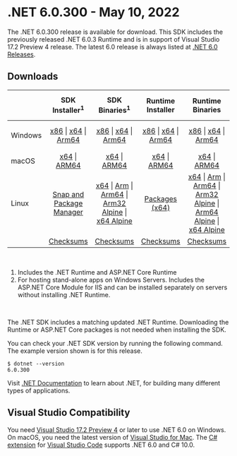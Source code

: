 # .NET 6.0.300 - May 10, 2022

The .NET 6.0.300 release is available for download. This SDK includes the previously released .NET 6.0.3 Runtime and is in support of Visual Studio 17.2 Preview 4 release. The latest 6.0 release is always listed at [.NET 6.0 Releases](../README.md).


## Downloads

|           | SDK Installer<sup>1</sup>                        | SDK Binaries<sup>1</sup>                 | Runtime Installer                                        | Runtime Binaries                                 | ASP.NET Core Runtime           |Windows Desktop Runtime          |
| --------- | :------------------------------------------:     | :----------------------:                 | :---------------------------:                            | :-------------------------:                      | :-----------------:            | :-----------------:            |
| Windows   | [x86][dotnet-sdk-win-x86.exe] \| [x64][dotnet-sdk-win-x64.exe] \| [Arm64][dotnet-sdk-win-arm64.exe] | [x86][dotnet-sdk-win-x86.zip] \| [x64][dotnet-sdk-win-x64.zip] \|  [Arm64][dotnet-sdk-win-arm64.zip] | [x86][dotnet-runtime-win-x86.exe] \| [x64][dotnet-runtime-win-x64.exe] \| [Arm64][dotnet-runtime-win-arm64.exe] | [x86][dotnet-runtime-win-x86.zip] \| [x64][dotnet-runtime-win-x64.zip] \| [Arm64][dotnet-runtime-win-arm64.zip] | [x86][aspnetcore-runtime-win-x86.exe] \| [x64][aspnetcore-runtime-win-x64.exe] \|<br> [Hosting Bundle][dotnet-hosting-win.exe]<sup>2</sup> | [x86][windowsdesktop-runtime-win-x86.exe] \| [x64][windowsdesktop-runtime-win-x64.exe] \| [Arm64][windowsdesktop-runtime-win-arm64.exe] |
| macOS     | [x64][dotnet-sdk-osx-x64.pkg] \| [ARM64][dotnet-sdk-osx-arm64.pkg] | [x64][dotnet-sdk-osx-x64.tar.gz] \| [ARM64][dotnet-sdk-osx-arm64.tar.gz]  | [x64][dotnet-runtime-osx-x64.pkg] \| [ARM64][dotnet-runtime-osx-arm64.pkg] | [x64][dotnet-runtime-osx-x64.tar.gz] \| [ARM64][dotnet-runtime-osx-arm64.tar.gz]| [x64][aspnetcore-runtime-osx-x64.tar.gz] \| [ARM64][aspnetcore-runtime-osx-arm64.tar.gz] | - |<sup>1</sup>
| Linux     |  [Snap and Package Manager](../install-linux.md)  | [x64][dotnet-sdk-linux-x64.tar.gz] \| [Arm][dotnet-sdk-linux-arm.tar.gz]  \| [Arm64][dotnet-sdk-linux-arm64.tar.gz] \| [Arm32 Alpine][dotnet-sdk-linux-musl-arm.tar.gz]  \| [x64 Alpine][dotnet-sdk-linux-musl-x64.tar.gz] | [Packages (x64)][linux-packages] | [x64][dotnet-runtime-linux-x64.tar.gz] \| [Arm][dotnet-runtime-linux-arm.tar.gz] \| [Arm64][dotnet-runtime-linux-arm64.tar.gz] \| [Arm32 Alpine][dotnet-runtime-linux-musl-arm.tar.gz] \| [Arm64 Alpine][dotnet-runtime-linux-musl-arm64.tar.gz] \| [x64 Alpine][dotnet-runtime-linux-musl-x64.tar.gz]  | [x64][aspnetcore-runtime-linux-x64.tar.gz]<sup>1</sup>  \| [Arm][aspnetcore-runtime-linux-arm.tar.gz]<sup>1</sup> \| [Arm64][aspnetcore-runtime-linux-arm64.tar.gz]<sup>1</sup> \| [x64 Alpine][aspnetcore-runtime-linux-musl-x64.tar.gz] | - | <sup>1</sup> |
|  | [Checksums][checksums-sdk]                             | [Checksums][checksums-sdk]                                      | [Checksums][checksums-runtime]                             | [Checksums][checksums-runtime]  | [Checksums][checksums-runtime]  | [Checksums][checksums-runtime]

</br>

1. Includes the .NET Runtime and ASP.NET Core Runtime
2. For hosting stand-alone apps on Windows Servers. Includes the ASP.NET Core Module for IIS and can be installed separately on servers without installing .NET Runtime.

</br>

The .NET SDK includes a matching updated .NET Runtime. Downloading the Runtime or ASP.NET Core packages is not needed when installing the SDK.

You can check your .NET SDK version by running the following command. The example version shown is for this release.

```console
$ dotnet --version
6.0.300
```
Visit [.NET Documentation](https://learn.microsoft.com/dotnet/core/) to learn about .NET, for building many different types of applications.


## Visual Studio Compatibility

You need [Visual Studio 17.2 Preview 4](https://visualstudio.microsoft.com) or later to use .NET 6.0 on Windows. On macOS, you need the latest version of [Visual Studio for Mac](https://visualstudio.microsoft.com/vs/mac/). The [C# extension](https://code.visualstudio.com/docs/languages/dotnet) for [Visual Studio Code](https://code.visualstudio.com/) supports .NET 6.0 and C# 10.0.


[blob-runtime]: https://dotnetcli.blob.core.windows.net/dotnet/Runtime/
[blob-sdk]: https://dotnetcli.blob.core.windows.net/dotnet/Sdk/
[release-notes]: https://github.com/dotnet/core/blob/main/release-notes/6.0/6.0.5/6.0.300.md

[checksums-runtime]: https://dotnetcli.blob.core.windows.net/dotnet/checksums/6.0.5-sha.txt
[checksums-sdk]: https://dotnetcli.blob.core.windows.net/dotnet/checksums/6.0.5-sha.txt

[linux-install]: https://learn.microsoft.com/dotnet/core/install/linux
[linux-setup]: https://github.com/dotnet/core/blob/main/Documentation/linux-setup.md

[dotnet-blog]:  https://devblogs.microsoft.com/dotnet/announcing-net-6/
[aspnet-blog]: https://devblogs.microsoft.com/dotnet/announcing-asp-net-core-in-net-6/
[maui-blog]: https://devblogs.microsoft.com/dotnet/update-on-dotnet-maui/

[linux-packages]: ../install-linux.md


[//]: # ( Runtime 6.0.5)
[dotnet-runtime-linux-arm.tar.gz]: https://download.visualstudio.microsoft.com/download/pr/36a5510d-e454-4f46-aeaa-ed2c9521e12e/1d60cf7759fd938f2e6c9730d0792b9d/dotnet-runtime-6.0.5-linux-arm.tar.gz
[dotnet-runtime-linux-arm64.tar.gz]: https://download.visualstudio.microsoft.com/download/pr/b7bfeef6-3df9-46a1-8cc9-5b2a3121a1d7/44287ecada25d3f0bd8610550e08246d/dotnet-runtime-6.0.5-linux-arm64.tar.gz
[dotnet-runtime-linux-musl-arm.tar.gz]: https://download.visualstudio.microsoft.com/download/pr/e7c59902-a377-4e8a-a3d7-fc761983b491/e5b3b83ca4f215e6b7d458c6f03e409a/dotnet-runtime-6.0.5-linux-musl-arm.tar.gz
[dotnet-runtime-linux-musl-arm64.tar.gz]: https://download.visualstudio.microsoft.com/download/pr/0f9cb36e-28b1-429c-a578-934a7e1d2e91/cfecd1f693ce07469d903b7a24e782a9/dotnet-runtime-6.0.5-linux-musl-arm64.tar.gz
[dotnet-runtime-linux-musl-x64.tar.gz]: https://download.visualstudio.microsoft.com/download/pr/ec95dac6-c393-4294-87dc-3c62748345a6/a3f9e53cab6a59db36ebe03d51d69024/dotnet-runtime-6.0.5-linux-musl-x64.tar.gz
[dotnet-runtime-linux-x64.tar.gz]: https://download.visualstudio.microsoft.com/download/pr/56d9250f-97df-4786-b33e-a8e34b349e86/dcf054ca00899a70a80aa1a7d3072b52/dotnet-runtime-6.0.5-linux-x64.tar.gz
[dotnet-runtime-osx-arm64.pkg]: https://download.visualstudio.microsoft.com/download/pr/7102a180-c397-40b4-b4e7-887d5473d4c4/6a280e559749a9f55216f7571753a70a/dotnet-runtime-6.0.5-osx-arm64.pkg
[dotnet-runtime-osx-arm64.tar.gz]: https://download.visualstudio.microsoft.com/download/pr/2f9e7817-fe7f-4f68-ada2-171d4907190b/a579270395021e1d42c79761000c64d1/dotnet-runtime-6.0.5-osx-arm64.tar.gz
[dotnet-runtime-osx-x64.pkg]: https://download.visualstudio.microsoft.com/download/pr/7c76eb47-a0a0-4fe8-b60d-bb0c01fcd595/604061381c1f121f016d37b9a1e80435/dotnet-runtime-6.0.5-osx-x64.pkg
[dotnet-runtime-osx-x64.tar.gz]: https://download.visualstudio.microsoft.com/download/pr/8796f054-9724-4783-838d-90fec5a178d5/9ee66f0b62f19d765a1332c03823c490/dotnet-runtime-6.0.5-osx-x64.tar.gz
[dotnet-runtime-win-arm64.exe]: https://download.visualstudio.microsoft.com/download/pr/3568ed88-3d4f-47d0-a753-c0cc1b872642/f5f84e3e2d43497ef36c8209e8d82b7e/dotnet-runtime-6.0.5-win-arm64.exe
[dotnet-runtime-win-arm64.zip]: https://download.visualstudio.microsoft.com/download/pr/0e63f631-e300-4d7a-99bd-0cdc0a791fb2/52fc81d72a2984fdcb8b30eaa2c77006/dotnet-runtime-6.0.5-win-arm64.zip
[dotnet-runtime-win-x64.exe]: https://download.visualstudio.microsoft.com/download/pr/b395fa18-c53b-4f7f-bf91-6b2d3c43fedb/d83a318111da9e15f5ecebfd2d190e89/dotnet-runtime-6.0.5-win-x64.exe
[dotnet-runtime-win-x64.zip]: https://download.visualstudio.microsoft.com/download/pr/50c64d87-3ca7-451b-9bf9-7cbc8578d1a7/18577a0122d43a650f31188a097878f5/dotnet-runtime-6.0.5-win-x64.zip
[dotnet-runtime-win-x86.exe]: https://download.visualstudio.microsoft.com/download/pr/205afc96-c1cf-499e-a02b-5222f0806f9b/c97f9ee3ce58cae4ffe746732fa99784/dotnet-runtime-6.0.5-win-x86.exe
[dotnet-runtime-win-x86.zip]: https://download.visualstudio.microsoft.com/download/pr/54fcf294-d31d-4e1d-a365-ff16aef1c33e/da869b444d32f364ce2b81a5a6176510/dotnet-runtime-6.0.5-win-x86.zip

[//]: # ( WindowsDesktop 6.0.5)
[windowsdesktop-runtime-win-arm64.exe]: https://download.visualstudio.microsoft.com/download/pr/aa74da73-02cb-49fd-93ad-ce93edccb8bc/4ac67827aff545ead4032a940c9094ff/windowsdesktop-runtime-6.0.5-win-arm64.exe
[windowsdesktop-runtime-win-arm64.zip]: https://download.visualstudio.microsoft.com/download/pr/ed41d9fd-ba56-4835-b538-c8e68beb1392/efaf8918a13968b658567ad72d9aabd9/windowsdesktop-runtime-6.0.5-win-arm64.zip
[windowsdesktop-runtime-win-x64.exe]: https://download.visualstudio.microsoft.com/download/pr/5681bdf9-0a48-45ac-b7bf-21b7b61657aa/bbdc43bc7bf0d15b97c1a98ae2e82ec0/windowsdesktop-runtime-6.0.5-win-x64.exe
[windowsdesktop-runtime-win-x64.zip]: https://download.visualstudio.microsoft.com/download/pr/a2f810c9-a93e-4e93-95c4-7e23d837f635/cecc305a9c1f74337f449bc39f069f62/windowsdesktop-runtime-6.0.5-win-x64.zip
[windowsdesktop-runtime-win-x86.exe]: https://download.visualstudio.microsoft.com/download/pr/68b75eff-3cee-41e0-b993-88a3e063eaee/3aa76cd11da04e2126a3fb7a6ee16e23/windowsdesktop-runtime-6.0.5-win-x86.exe
[windowsdesktop-runtime-win-x86.zip]: https://download.visualstudio.microsoft.com/download/pr/eb1109eb-c27e-4291-9217-e7075997e3fd/96459341887684411f1c6acae5e98880/windowsdesktop-runtime-6.0.5-win-x86.zip

[//]: # ( ASP 6.0.5)
[aspnetcore-runtime-linux-arm.tar.gz]: https://download.visualstudio.microsoft.com/download/pr/eda01ff6-fb9f-49ce-bdc1-67c688f9f1fa/75b195f97f4b219fccbac4432a6afaf0/aspnetcore-runtime-6.0.5-linux-arm.tar.gz
[aspnetcore-runtime-linux-arm64.tar.gz]: https://download.visualstudio.microsoft.com/download/pr/8ba7087e-4513-41e5-8359-a4bcd2a3661f/e6828f0d8cf1ecc63074c9ff57685e27/aspnetcore-runtime-6.0.5-linux-arm64.tar.gz
[aspnetcore-runtime-linux-musl-arm.tar.gz]: https://download.visualstudio.microsoft.com/download/pr/e79d3c7d-0565-4964-bbbd-1744ce353f7d/3223e3848f5d3dc2d5b66e564f41f70f/aspnetcore-runtime-6.0.5-linux-musl-arm.tar.gz
[aspnetcore-runtime-linux-musl-arm64.tar.gz]: https://download.visualstudio.microsoft.com/download/pr/a1512315-fa95-46b3-b891-7081a9f827a1/5b23b506cd30696f955fdfe4fe2526e3/aspnetcore-runtime-6.0.5-linux-musl-arm64.tar.gz
[aspnetcore-runtime-linux-musl-x64.tar.gz]: https://download.visualstudio.microsoft.com/download/pr/bb45509f-641c-4e25-a4e0-530fc10144fb/d343f4c912f1fd4a6cffed75d60496f9/aspnetcore-runtime-6.0.5-linux-musl-x64.tar.gz
[aspnetcore-runtime-linux-x64.tar.gz]: https://download.visualstudio.microsoft.com/download/pr/a0e9ceb8-04eb-4510-876c-795a6a123dda/6141e57558eddc2d4629c7c14c2c6fa1/aspnetcore-runtime-6.0.5-linux-x64.tar.gz
[aspnetcore-runtime-osx-arm64.tar.gz]: https://download.visualstudio.microsoft.com/download/pr/dc366dc7-c30a-4c75-868d-9d7dad64f7db/05ee16d359acd131b4c8ef41bb62ebaf/aspnetcore-runtime-6.0.5-osx-arm64.tar.gz
[aspnetcore-runtime-osx-x64.tar.gz]: https://download.visualstudio.microsoft.com/download/pr/ec3ae29d-ea2a-44ec-8ef4-a114a0efc818/401eca540c50187f8da95c430099ea2e/aspnetcore-runtime-6.0.5-osx-x64.tar.gz
[aspnetcore-runtime-win-arm64.zip]: https://download.visualstudio.microsoft.com/download/pr/d0d98bc6-11aa-48f8-b99e-5669d579fd4f/46f70fd399e5d1a850fde20854306e56/aspnetcore-runtime-6.0.5-win-arm64.zip
[aspnetcore-runtime-win-x64.exe]: https://download.visualstudio.microsoft.com/download/pr/042e2559-fe53-4793-b385-665b7c1ca6d5/308ffacc925383207a8f1a27a1df8bdc/aspnetcore-runtime-6.0.5-win-x64.exe
[aspnetcore-runtime-win-x64.zip]: https://download.visualstudio.microsoft.com/download/pr/c0c10b6a-7f97-4853-afb5-44617d7cbbc4/5275bb79c31cc80cee795bb168d1f1a9/aspnetcore-runtime-6.0.5-win-x64.zip
[aspnetcore-runtime-win-x86.exe]: https://download.visualstudio.microsoft.com/download/pr/6d6093d9-1547-410f-91e5-cd1c84cd29cc/ade04a37ae559ec060b331146fefed0e/aspnetcore-runtime-6.0.5-win-x86.exe
[aspnetcore-runtime-win-x86.zip]: https://download.visualstudio.microsoft.com/download/pr/8e54982e-c0a7-47d0-85a4-be75ca6ee35c/2f3f6dcdc034eaad4d5b8529117b2fbb/aspnetcore-runtime-6.0.5-win-x86.zip
[dotnet-hosting-win.exe]: https://download.visualstudio.microsoft.com/download/pr/ae1014c7-a005-4a0e-9062-b6f3056ded09/da5d731f5ead9e385427a77412b88fb0/dotnet-hosting-6.0.5-win.exe

[//]: # ( SDK 6.0.300)
[dotnet-sdk-linux-arm.tar.gz]: https://download.visualstudio.microsoft.com/download/pr/ef1d4f88-cbe9-47c2-9fb3-e7e772be1a4c/4fbbf2a11cee4f52a478a46b1a69ed03/dotnet-sdk-6.0.300-linux-arm.tar.gz
[dotnet-sdk-linux-arm64.tar.gz]: https://download.visualstudio.microsoft.com/download/pr/7c62b503-4ede-4ff2-bc38-50f250a86d89/3b5e9db04cbe0169e852cb050a0dffce/dotnet-sdk-6.0.300-linux-arm64.tar.gz
[dotnet-sdk-linux-musl-arm.tar.gz]: https://download.visualstudio.microsoft.com/download/pr/62fad6b7-bad8-43d3-89d7-df7599d8e2ef/ae3006150958033c87f670ccc6dc9fff/dotnet-sdk-6.0.300-linux-musl-arm.tar.gz
[dotnet-sdk-linux-musl-arm64.tar.gz]: https://download.visualstudio.microsoft.com/download/pr/2a6f82fe-0ae8-4867-9664-c8d012301a9a/496da28497b7c7f62151e9837eb5db6f/dotnet-sdk-6.0.300-linux-musl-arm64.tar.gz
[dotnet-sdk-linux-musl-x64.tar.gz]: https://download.visualstudio.microsoft.com/download/pr/108663ba-7326-432d-97c6-d3925e9990cc/dd9876b6a0fc0cdae66006747cb3dda0/dotnet-sdk-6.0.300-linux-musl-x64.tar.gz
[dotnet-sdk-linux-x64.tar.gz]: https://download.visualstudio.microsoft.com/download/pr/dc930bff-ef3d-4f6f-8799-6eb60390f5b4/1efee2a8ea0180c94aff8f15eb3af981/dotnet-sdk-6.0.300-linux-x64.tar.gz
[dotnet-sdk-osx-arm64.pkg]: https://download.visualstudio.microsoft.com/download/pr/9e14be2d-f676-41ca-8483-ca43bb9c2fc6/7c647915c92303c11a444f88c66f174f/dotnet-sdk-6.0.300-osx-arm64.pkg
[dotnet-sdk-osx-arm64.tar.gz]: https://download.visualstudio.microsoft.com/download/pr/da2f2a2c-df3a-4866-a248-a8ff14d1c515/5136a4e95ecbbe2c8a44c07a7043edaa/dotnet-sdk-6.0.300-osx-arm64.tar.gz
[dotnet-sdk-osx-x64.pkg]: https://download.visualstudio.microsoft.com/download/pr/a048efaf-c4ee-4c22-a987-2bda2a58253c/3ddde00d1b2cf420a0d870df26bc56f8/dotnet-sdk-6.0.300-osx-x64.pkg
[dotnet-sdk-osx-x64.tar.gz]: https://download.visualstudio.microsoft.com/download/pr/5c55a0f8-8f53-4b62-8fc5-9f428b8679a5/af7a2e2804c6cad414e6a686866baad7/dotnet-sdk-6.0.300-osx-x64.tar.gz
[dotnet-sdk-win-arm64.exe]: https://download.visualstudio.microsoft.com/download/pr/1d8ab392-e8aa-4c0b-a1d3-15b76aea41b8/80b4b613d23193ef955c132b18d39526/dotnet-sdk-6.0.300-win-arm64.exe
[dotnet-sdk-win-arm64.zip]: https://download.visualstudio.microsoft.com/download/pr/6d0c9fe2-30f1-47bd-9a6b-8adbdd083875/67ea0b44525e220b1f7c81ff88ec19c5/dotnet-sdk-6.0.300-win-arm64.zip
[dotnet-sdk-win-x64.exe]: https://download.visualstudio.microsoft.com/download/pr/deb4711b-7bbc-4afa-8884-9f2b964797f2/fb603c451b2a6e0a2cb5372d33ed68b9/dotnet-sdk-6.0.300-win-x64.exe
[dotnet-sdk-win-x64.zip]: https://download.visualstudio.microsoft.com/download/pr/cc89c1f6-0d56-46fd-88f9-1fbd8ce074ec/753afbad1926cbc8d28aa4a2dd7d9d66/dotnet-sdk-6.0.300-win-x64.zip
[dotnet-sdk-win-x86.exe]: https://download.visualstudio.microsoft.com/download/pr/3ebd154a-7be1-46fe-b90f-119be60586d9/bfea0a9cd49b264ee432ef9e7121131d/dotnet-sdk-6.0.300-win-x86.exe
[dotnet-sdk-win-x86.zip]: https://download.visualstudio.microsoft.com/download/pr/145c836c-9ab1-4d63-91f5-02aaaa895633/2aca858cbe2724f6631587fbd03455fa/dotnet-sdk-6.0.300-win-x86.zip

